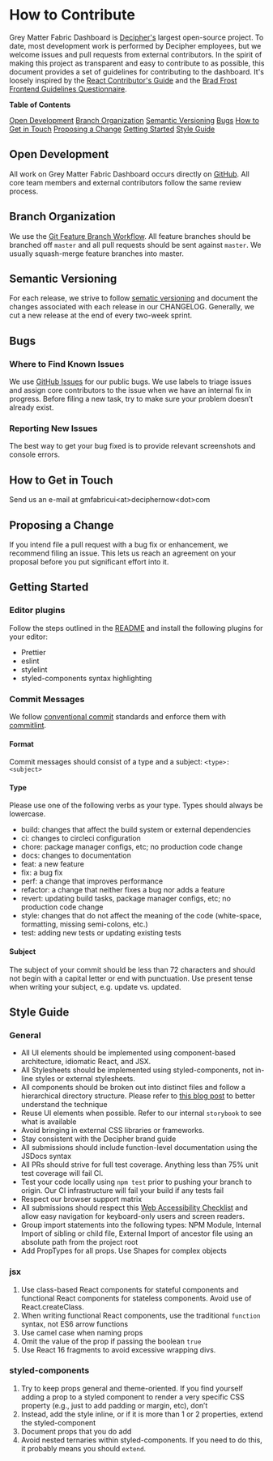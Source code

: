# How to Contribute

Grey Matter Fabric Dashboard is [Decipher's](http://www.deciphernow.com/) largest open-source project. To date, most development work is performed by Decipher employees, but we welcome issues and pull requests from external contributors. In the spirit of making this project as transparent and easy to contribute to as possible, this document provides a set of guidelines for contributing to the dashboard. It's loosely inspired by the [React Contributor's Guide](https://reactjs.org/docs/how-to-contribute.html) and the [Brad Frost Frontend Guidelines Questionnaire](https://github.com/bradfrost/frontend-guidelines-questionnaire).

**Table of Contents**

[Open Development](#open-development)
[Branch Organization](#branch-organization)
[Semantic Versioning](#semantic-versioning)
[Bugs](#bugs)
[How to Get in Touch](#how-to-get-in-touch)
[Proposing a Change](#proposing-a-change)
[Getting Started](#getting-started)
[Style Guide](#style-guide)

## Open Development

All work on Grey Matter Fabric Dashboard occurs directly on [GitHub](https://github.com/DecipherNow/gm-fabric-dashboard). All core team members and external contributors follow the same review process.

## Branch Organization

We use the [Git Feature Branch Workflow](https://www.atlassian.com/git/tutorials/comparing-workflows/feature-branch-workflow). All feature branches should be branched off `master` and all pull requests should be sent against `master`. We usually squash-merge feature branches into master.

## Semantic Versioning

For each release, we strive to follow [sematic versioning](https://semver.org/) and document the changes associated with each release in our CHANGELOG. Generally, we cut a new release at the end of every two-week sprint.

## Bugs

### Where to Find Known Issues

We use [GitHub Issues](https://github.com/DecipherNow/gm-fabric-dashboard/issues) for our public bugs. We use labels to triage issues and assign core contributors to the issue when we have an internal fix in progress. Before filing a new task, try to make sure your problem doesn’t already exist.

### Reporting New Issues

The best way to get your bug fixed is to provide relevant screenshots and console errors.

## How to Get in Touch

Send us an e-mail at gmfabricui\<at\>deciphernow\<dot\>com

## Proposing a Change

If you intend file a pull request with a bug fix or enhancement, we recommend filing an issue. This lets us reach an agreement on your proposal before you put significant effort into it.

## Getting Started

### Editor plugins

Follow the steps outlined in the [README](https://github.com/DecipherNow/gm-fabric-dashboard/blob/master/README.md) and install the following plugins for your editor:

* Prettier
* eslint
* stylelint
* styled-components syntax highlighting

### Commit Messages

We follow [conventional commit](https://conventionalcommits.org/) standards and enforce them with [commitlint](https://github.com/marionebl/commitlint). 

#### Format
Commit messages should consist of a type and a subject:
`<type>: <subject>`

#### Type
Please use one of the following verbs as your type. Types should always be lowercase.

  - build: changes that affect the build system or external dependencies
  - ci: changes to circleci configuration
  - chore: package manager configs, etc; no production code change
  - docs: changes to documentation
  - feat: a new feature
  - fix: a bug fix
  - perf: a change that improves performance
  - refactor: a change that neither fixes a bug nor adds a feature
  - revert: updating build tasks, package manager configs, etc; no production code change
  - style: changes that do not affect the meaning of the code (white-space, formatting, missing semi-colons, etc.)
  - test: adding new tests or updating existing tests 

#### Subject
The subject of your commit should be less than 72 characters and should not begin with a capital letter or end with punctuation. Use present tense when writing your subject, e.g. update vs. updated.

## Style Guide

### General

* All UI elements should be implemented using component-based architecture, idiomatic React, and JSX.
* All Stylesheets should be implemented using styled-components, not in-line styles or external stylesheets.
* All components should be broken out into distinct files and follow a hierarchical directory structure. Please refer to [this blog post](https://medium.com/@alexmngn/how-to-better-organize-your-react-applications-2fd3ea1920f1) to better understand the technique
* Reuse UI elements when possible. Refer to our internal `storybook` to see what is available
* Avoid bringing in external CSS libraries or frameworks.
* Stay consistent with the Decipher brand guide
* All submissions should include function-level documentation using the JSDocs syntax
* All PRs should strive for full test coverage. Anything less than 75% unit test coverage will fail CI.
* Test your code locally using `npm test` prior to pushing your branch to origin. Our CI infrastructure will fail your build if any tests fail
* Respect our browser support matrix
* All submissions should respect this [Web Accessibility Checklist](https://a11yproject.com/checklist.html) and allow easy navigation for keyboard-only users and screen readers.
* Group import statements into the following types: NPM Module, Internal Import of sibling or child file, External Import of ancestor file using an absolute path from the project root
* Add PropTypes for all props. Use Shapes for complex objects

### jsx

1. Use class-based React components for stateful components and functional React components for stateless components. Avoid use of React.createClass.
2. When writing functional React components, use the traditional `function` syntax, not ES6 arrow functions
3. Use camel case when naming props
4. Omit the value of the prop if passing the boolean `true`
5. Use React 16 fragments to avoid excessive wrapping divs.

### styled-components

1. Try to keep props general and theme-oriented. If you find yourself adding a prop to a styled component to render a very specific CSS property (e.g., just to add padding or margin, etc), don’t
2. Instead, add the style inline, or if it is more than 1 or 2 properties, extend the styled-component
3. Document props that you do add
4. Avoid nested ternaries within styled-components. If you need to do this, it probably means you should `extend`.
